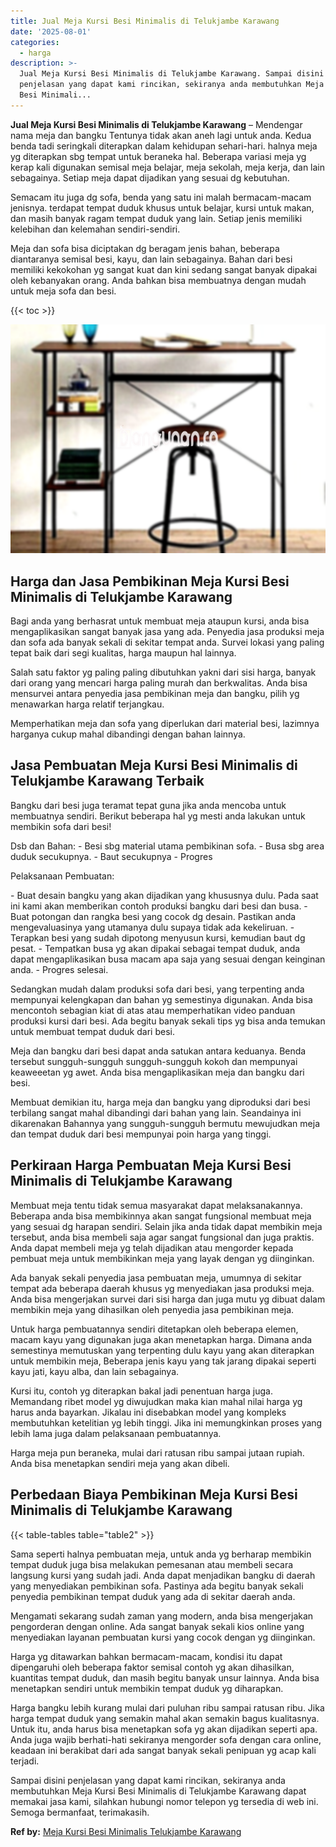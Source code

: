 ```yaml
---
title: Jual Meja Kursi Besi Minimalis di Telukjambe Karawang
date: '2025-08-01'
categories:
  - harga
description: >-
  Jual Meja Kursi Besi Minimalis di Telukjambe Karawang. Sampai disini
  penjelasan yang dapat kami rincikan, sekiranya anda membutuhkan Meja Kursi
  Besi Minimali...
---
```


**Jual Meja Kursi Besi Minimalis di Telukjambe Karawang** – Mendengar nama meja dan bangku Tentunya tidak akan aneh lagi untuk anda. Kedua benda tadi seringkali diterapkan dalam kehidupan sehari-hari. halnya meja yg diterapkan sbg tempat untuk beraneka hal. Beberapa variasi meja yg kerap kali digunakan semisal meja belajar, meja sekolah, meja kerja, dan lain sebagainya. Setiap meja dapat dijadikan yang sesuai dg kebutuhan.

Semacam itu juga dg sofa, benda yang satu ini malah bermacam-macam jenisnya. terdapat tempat duduk khusus untuk belajar, kursi untuk makan, dan masih banyak ragam tempat duduk yang lain. Setiap jenis memiliki kelebihan dan kelemahan sendiri-sendiri.

Meja dan sofa bisa diciptakan dg beragam jenis bahan, beberapa diantaranya semisal besi, kayu, dan lain sebagainya. Bahan dari besi memiliki kekokohan yg sangat kuat dan kini sedang sangat banyak dipakai oleh kebanyakan orang. Anda bahkan bisa membuatnya dengan mudah untuk meja sofa dan besi.

{{< toc >}}

![Jual Meja Kursi Besi Minimalis di Telukjambe Karawang](/images/jual-meja-besi-murah24.png)

## Harga dan Jasa Pembikinan Meja Kursi Besi Minimalis di Telukjambe Karawang

Bagi anda yang berhasrat untuk membuat meja ataupun kursi, anda bisa mengaplikasikan sangat banyak jasa yang ada. Penyedia jasa produksi meja dan sofa ada banyak sekali di sekitar tempat anda. Survei lokasi yang paling tepat baik dari segi kualitas, harga maupun hal lainnya.

Salah satu faktor yg paling paling dibutuhkan yakni dari sisi harga, banyak dari orang yang mencari harga paling murah dan berkwalitas. Anda bisa mensurvei antara penyedia jasa pembikinan meja dan bangku, pilih yg menawarkan harga relatif terjangkau.

Memperhatikan meja dan sofa yang diperlukan dari material besi, lazimnya harganya cukup mahal dibandingi dengan bahan lainnya.

## Jasa Pembuatan Meja Kursi Besi Minimalis di Telukjambe Karawang Terbaik

Bangku dari besi juga teramat tepat guna jika anda mencoba untuk membuatnya sendiri. Berikut beberapa hal yg mesti anda lakukan untuk membikin sofa dari besi!

Dsb dan Bahan: - Besi sbg material utama pembikinan sofa. - Busa sbg area duduk secukupnya. - Baut secukupnya - Progres

Pelaksanaan Pembuatan:

\- Buat desain bangku yang akan dijadikan yang khususnya dulu. Pada saat ini kami akan memberikan contoh produksi bangku dari besi dan busa. - Buat potongan dan rangka besi yang cocok dg desain. Pastikan anda mengevaluasinya yang utamanya dulu supaya tidak ada kekeliruan. - Terapkan besi yang sudah dipotong menyusun kursi, kemudian baut dg pesat. - Tempatkan busa yg akan dipakai sebagai tempat duduk, anda dapat mengaplikasikan busa macam apa saja yang sesuai dengan keinginan anda. - Progres selesai.

Sedangkan mudah dalam produksi sofa dari besi, yang terpenting anda mempunyai kelengkapan dan bahan yg semestinya digunakan. Anda bisa mencontoh sebagian kiat di atas atau memperhatikan video panduan produksi kursi dari besi. Ada begitu banyak sekali tips yg bisa anda temukan untuk membuat tempat duduk dari besi.

Meja dan bangku dari besi dapat anda satukan antara keduanya. Benda tersebut sungguh-sungguh sungguh-sungguh kokoh dan mempunyai keaweeetan yg awet. Anda bisa mengaplikasikan meja dan bangku dari besi.

Membuat demikian itu, harga meja dan bangku yang diproduksi dari besi terbilang sangat mahal dibandingi dari bahan yang lain. Seandainya ini dikarenakan Bahannya yang sungguh-sungguh bermutu mewujudkan meja dan tempat duduk dari besi mempunyai poin harga yang tinggi.

## Perkiraan Harga Pembuatan Meja Kursi Besi Minimalis di Telukjambe Karawang

Membuat meja tentu tidak semua masyarakat dapat melaksanakannya. Beberapa anda bisa membikinnya akan sangat fungsional membuat meja yang sesuai dg harapan sendiri. Selain jika anda tidak dapat membikin meja tersebut, anda bisa membeli saja agar sangat fungsional dan juga praktis. Anda dapat membeli meja yg telah dijadikan atau mengorder kepada pembuat meja untuk membikinkan meja yang layak dengan yg diinginkan.

Ada banyak sekali penyedia jasa pembuatan meja, umumnya di sekitar tempat ada beberapa daerah khusus yg menyediakan jasa produksi meja. Anda bisa mengerjakan survei dari sisi harga dan juga mutu yg dibuat dalam membikin meja yang dihasilkan oleh penyedia jasa pembikinan meja.

Untuk harga pembuatannya sendiri ditetapkan oleh beberapa elemen, macam kayu yang digunakan juga akan menetapkan harga. Dimana anda semestinya memutuskan yang terpenting dulu kayu yang akan diterapkan untuk membikin meja, Beberapa jenis kayu yang tak jarang dipakai seperti kayu jati, kayu alba, dan lain sebagainya.

Kursi itu, contoh yg diterapkan bakal jadi penentuan harga juga. Memandang ribet model yg diwujudkan maka kian mahal nilai harga yg harus anda bayarkan. Jikalau ini disebabkan model yang kompleks membutuhkan ketelitian yg lebih tinggi. Jika ini memungkinkan proses yang lebih lama juga dalam pelaksanaan pembuatannya.

Harga meja pun beraneka, mulai dari ratusan ribu sampai jutaan rupiah. Anda bisa menetapkan sendiri meja yang akan dibeli.

## Perbedaan Biaya Pembikinan Meja Kursi Besi Minimalis di Telukjambe Karawang

{{< table-tables table="table2" >}}

Sama seperti halnya pembuatan meja, untuk anda yg berharap membikin tempat duduk juga bisa melakukan pemesanan atau membeli secara langsung kursi yang sudah jadi. Anda dapat menjadikan bangku di daerah yang menyediakan pembikinan sofa. Pastinya ada begitu banyak sekali penyedia pembikinan tempat duduk yang ada di sekitar daerah anda.

Mengamati sekarang sudah zaman yang modern, anda bisa mengerjakan pengorderan dengan online. Ada sangat banyak sekali kios online yang menyediakan layanan pembuatan kursi yang cocok dengan yg diinginkan.

Harga yg ditawarkan bahkan bermacam-macam, kondisi itu dapat dipengaruhi oleh beberapa faktor semisal contoh yg akan dihasilkan, kuantitas tempat duduk, dan masih begitu banyak unsur lainnya. Anda bisa menetapkan sendiri untuk membikin tempat duduk yg diharapkan.

Harga bangku lebih kurang mulai dari puluhan ribu sampai ratusan ribu. Jika harga tempat duduk yang semakin mahal akan semakin bagus kualitasnya. Untuk itu, anda harus bisa menetapkan sofa yg akan dijadikan seperti apa. Anda juga wajib berhati-hati sekiranya mengorder sofa dengan cara online, keadaan ini berakibat dari ada sangat banyak sekali penipuan yg acap kali terjadi.

Sampai disini penjelasan yang dapat kami rincikan, sekiranya anda membutuhkan Meja Kursi Besi Minimalis di Telukjambe Karawang dapat memakai jasa kami, silahkan hubungi nomor telepon yg tersedia di web ini. Semoga bermanfaat, terimakasih.

**Ref by:** [Meja Kursi Besi Minimalis Telukjambe Karawang](https://id.wikipedia.org/wiki/Meja)
